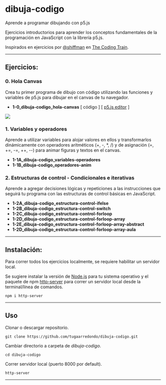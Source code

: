 # dibuja-codigo
Aprende a programar dibujando con p5.js

Ejercicios introductorios para aprender los conceptos fundamentales de la programación en JavaScript con la librería p5.js.

Inspirados en ejercicios por [@shiffman](https://github.com/CodingTrain/website) en [The Coding Train](https://www.youtube.com/playlist?list=PLRqwX-V7Uu6Zy51Q-x9tMWIv9cueOFTFA).

___

## Ejercicios:

### 0. Hola Canvas
Crea tu primer programa de dibujo con código utilizando las funciones y variables de p5.js para dibujar en el canvas de tu navegador.
- **1-0_dibuja-codigo_hola-canvas**
  [ código ] [ [p5.js editor](https://editor.p5js.org/tugaarredondo/sketches/OBzRNYFyg) ]

![](https://media.giphy.com/media/cm05AHjWmKReWLaQMb/giphy.gif)

### 1. Variables y operadores
Aprende a utilizar variables para alojar valores en ellos y transformarlos dinámicamente con operadores aritméticos (+, -, *, /) y de asignación (=, +=, -=, ++, --) para animar figuras y textos en el canvas. 

- **1-1A_dibuja-codigo_variables-operadores**
- **1-1B_dibuja-codigo_operadores-anim**

### 2. Estructuras de control - Condicionales e iterativas
Aprende a agregar decisiones lógicas y repeticiones a las instrucciones que seguirá tu programa con las estructuras de control básicas en JavaScript.
- **1-2A_dibuja-codigo_estructura-control-ifelse**
- **1-2B_dibuja-codigo_estructura-control-switch**
- **1-2C_dibuja-codigo_estructura-control-forloop**
- **1-2D_dibuja-codigo_estructura-control-forloop-array**
- **1-2E_dibuja-codigo_estructura-control-forloop-array-abstract**
- **1-2D_dibuja-codigo_estructura-control-forloop-array-aula**


___ 

## Instalación:
Para correr todos los ejercicios localmente, se requiere habilitar un servidor local.

Se sugiere instalar la versión de [Node.js](https://nodejs.org/en/download/) para tu sistema operativo y el paquete de npm [http-server](https://www.npmjs.com/package/http-server) para correr un servidor local desde la terminal/línea de comandos.

```
npm i http-server
````
___

## Uso

Clonar o descargar repositorio.
```
git clone https://github.com/tugaarredondo/dibuja-codigo.git
```

Cambiar directorio a carpeta de *dibuja-codigo*.

```
cd dibuja-codigo
```

Correr servidor local (puerto 8000 por default).
```
http-server
```

____
